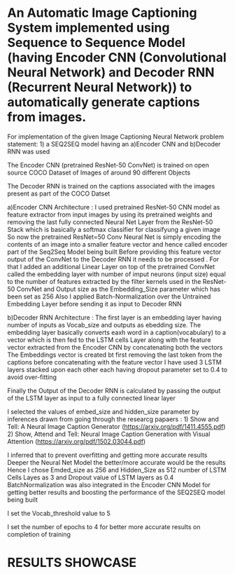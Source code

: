 # An Automatic Image Captioning System implemented using Sequence to Sequence Model (having Encoder CNN (Convolutional Neural Network) and Decoder RNN (Recurrent Neural Network)) to automatically generate captions from images.

For implementation of the given Image Captioning Neural Network problem statement: 1) a SEQ2SEQ model having an a)Encoder CNN and b)Decoder RNN was used

The Encoder CNN (pretrained ResNet-50 ConvNet) is trained on open source COCO Dataset of Images of around 90 different Objects

The Decoder RNN is trained on the captions associated with the images present as part of the COCO Datset

a)Encoder CNN Architecture : I used pretrained ResNet-50 CNN model as feature extractor from input images by using its pretrained weights and removing the last fully connected Neural Net Layer from the ResNet-50 Stack which is basically a softmax classifier for classifyung a given image So now the pretrained ResNet=50 Conv Neural Net is simply encoding the contents of an image into a smaller feature vector and hence called encoder part of the Seq2Seq Model being built Before providing this feature vector output of the ConvNet to the Decoder RNN it needs to be processed . For that I added an additional Linear Layer on top of the pretrained ConvNet called the embedding layer with number of imput neurons (input size) equal to the number of features extracted by the filter kernels used in the ResNet-50 ConvNet and Output size as the Embedding_Size parameter which has been set as 256 Also I applied Batch-Normalization over the Untrained Embedding Layer before sending it as input to Decoder RNN

b)Decoder RNN Architecture : The first layer is an embedding layer having number of inputs as Vocab_size and outputs as ebedding size. The embedding layer basically converts eaxh word in a caption(vocabulary) to a vector which is then fed to the LSTM cells Layer along with the feature vector extracted from the Encoder CNN by concatenating both the vectors The Embeddings vector is created bt first removing the last token from the captions before concatenating with the feature vector I have used 3 LSTM layers stacked upon each other each having dropout parameter set to 0.4 to avoid over-fitting

Finally the Output of the Decoder RNN is calculated by passing the output of the LSTM layer as input to a fully connected linear layer

I selected the values of embed_size and hidden_size parameter by inferences drawn from going through the researcg papaers : 1) Show and Tell: A Neural Image Caption Generator (https://arxiv.org/pdf/1411.4555.pdf) 2) Show, Attend and Tell: Neural Image Caption Generation with Visual Attention (https://arxiv.org/pdf/1502.03044.pdf)

I inferred that to prevent overfitting and getting more accurate results Deeper the Neural Net Model the better/more accurate would be the results Hence I chose Emded_size as 256 and Hidden_Size as 512 number of LSTM Cells Layes as 3 and Dropout value of LSTM layers as 0.4 BatchNormalization was also integrated in the Encoder CNN Model for getting better results and boosting the performance of the SEQ2SEQ model being built

I set the Vocab_threshold value to 5

I set the number of epochs to 4 for better more accurate results on completion of training

# RESULTS SHOWCASE
